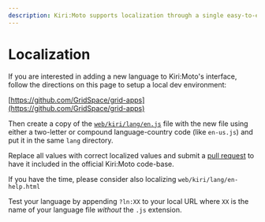 ```yaml
---
description: Kiri:Moto supports localization through a single easy-to-extend dictionary
---
```


# Localization

If you are interested in adding a new language to Kiri:Moto's interface, follow the directions on this page to setup a local dev environment:

[https://github.com/GridSpace/grid-apps](https://github.com/GridSpace/grid-apps)

Then create a copy of the [`web/kiri/lang/en.js`](https://github.com/GridSpace/grid-apps/blob/master/web/kiri/lang/en.js) file with the new file using either a two-letter or compound language-country code (like `en-us.js`) and put it in the same `lang` directory.

Replace all values with correct localized values and submit a [pull request](https://github.com/GridSpace/grid-apps/pulls) to have it included in the official Kiri:Moto code-base.

If you have the time, please consider also localizing `web/kiri/lang/en-help.html`

Test your language by appending `?ln:XX` to your local URL where `XX` is the name of your language file _without_ the `.js` extension.

